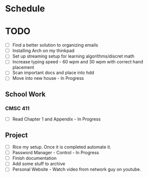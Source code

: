 # Schedule
# TODO
- [ ] Find a better solution to organizing emails
- [ ] Installing Arch on my thinkpad
- [ ] Set up streaming setup for learning algorithms/discret math
- [ ] Increase typing speed - 60 wpm and 30 wpm with correct hand placement
- [ ] Scan important docs and place into hdd
- [ ] Move into new house - In Progress

## School Work
### CMSC 411
- [ ] Read Chapter 1 and Appendix - In Progress

## Project
- [ ] Rice my setup. Once it is completed automate it. 
- [ ] Password Manager - Control - In Progress
- [ ] Finish documentation 
- [ ] Add some stuff to archive
- [ ] Personal Website - Watch video from network guy on youtube. 
